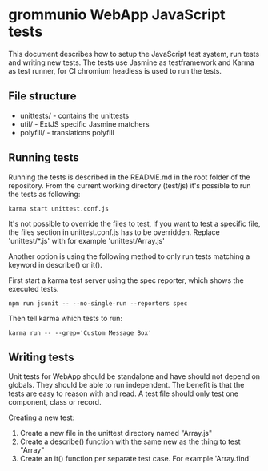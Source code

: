 # grommunio WebApp JavaScript tests

This document describes how to setup the JavaScript test system, run tests and
writing new tests. The tests use Jasmine as testframework and Karma as test
runner, for CI chromium headless is used to run the tests.

## File structure

* unittests/ - contains the unittests
* util/ - ExtJS specific Jasmine matchers
* polyfill/ - translations polyfill

## Running tests

Running the tests is described in the README.md in the root folder of the
repository. From the current working directory (test/js) it's possible to run
the tests as following:

```
karma start unittest.conf.js
```

It's not possible to override the files to test, if you want to test a specific
file, the files section in unittest.conf.js has to be overridden. Replace
'unittest/*.js' with for example 'unittest/Array.js'

Another option is using the following method to only run tests matching a
keyword in describe() or it().

First start a karma test server using the spec reporter, which shows the executed tests.
```
npm run jsunit -- --no-single-run --reporters spec
```

Then tell karma which tests to run:

```
karma run -- --grep='Custom Message Box'
```

## Writing tests

Unit tests for WebApp should be standalone and have should not depend on
globals. They should be able to run independent. The benefit is that the tests
are easy to reason with and read. A test file should only test one component,
class or record.

Creating a new test:

1. Create a new file in the unittest directory named "Array.js"
2. Create a describe() function with the same new as the thing to test "Array"
3. Create an it() function per separate test case. For example 'Array.find'
